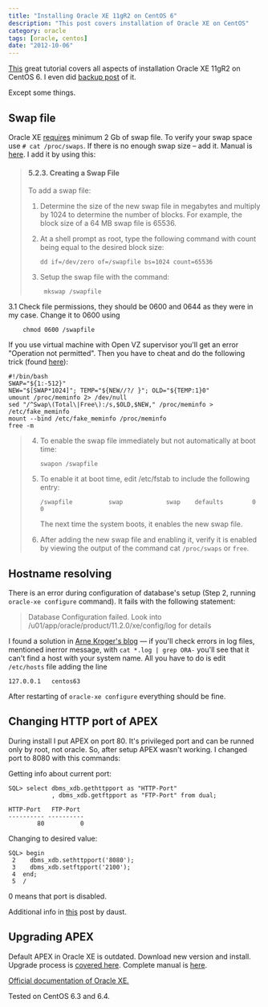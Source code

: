 ```yaml
---
title: "Installing Oracle XE 11gR2 on CentOS 6"  
description: "This post covers installation of Oracle XE on CentOS"  
category: oracle  
tags: [oracle, centos]  
date: "2012-10-06"
---
```


[This][david-ghedini-install-oraxe-on-centos] great tutorial covers all aspects
of installation Oracle XE 11gR2 on CentOS 6. I even did [backup post] of it.

Except some things. 

## Swap file

Oracle XE [requires][oracle-xe-swap] minimum 2 Gb of swap file. To verify your swap space use `# cat /proc/swaps`. If there is no enough swap size – add it. Manual is [here][swap]. I add it by using this:

> #### 5.2.3. Creating a Swap File
>
> To add a swap file:
>
> 1. Determine the size of the new swap file in megabytes and multiply by 1024 to determine the number of blocks. For example, the block size of a 64 MB swap file is 65536.
>
> 2. At a shell prompt as root, type the following command with count being equal to the desired block size:
>
>        dd if=/dev/zero of=/swapfile bs=1024 count=65536
>
> 3. Setup the swap file with the command:
>
>         mkswap /swapfile

3.1 Check file permissions, they should be 0600 and 0644 as they were in my case.
Change it to 0600 using

        chmod 0600 /swapfile

If you use virtual machine with Open VZ supervisor you'll get an error
"Operation not permitted". Then you have to cheat and do the following trick
(found [here][openvz-cheat]):

    #!/bin/bash
    SWAP="${1:-512}"
    NEW="$[SWAP*1024]"; TEMP="${NEW//?/ }"; OLD="${TEMP:1}0"
    umount /proc/meminfo 2> /dev/null
    sed "/^Swap\(Total\|Free\):/s,$OLD,$NEW," /proc/meminfo > /etc/fake_meminfo
    mount --bind /etc/fake_meminfo /proc/meminfo
    free -m


>
> 4. To enable the swap file immediately but not automatically at boot time:
>
>        swapon /swapfile
>
> 5. To enable it at boot time, edit /etc/fstab to include the following entry:
>
>        /swapfile          swap            swap    defaults        0 0
>
>    The next time the system boots, it enables the new swap file.
>
> 6. After adding the new swap file and enabling it, verify it is enabled by viewing the output of the command cat `/proc/swaps` or `free`.


## Hostname resolving

There is an error during configuration of database's setup (Step 2, running `oracle-xe configure` command). It fails with the following statement:

> Database Configuration failed. Look into /u01/app/oracle/product/11.2.0/xe/config/log for details

I found a solution in [Arne Kroger's blog][solution] — if you'll check errors in log files, mentioned inerror message, with `cat *.log | grep ORA-` you'll see that it can't find a host with your system name. All you have to do is edit `/etc/hosts` file adding the line

    127.0.0.1	centos63

After restarting of `oracle-xe configure` everything should be fine.

## Changing HTTP port of APEX

During install I put APEX on port 80. It's privileged port and can be runned only by root, not oracle. So, after setup APEX wasn't working. I changed port to 8080 with this commands:

Getting info about current port:

    SQL> select dbms_xdb.gethttpport as "HTTP-Port"
                , dbms_xdb.getftpport as "FTP-Port" from dual;

    HTTP-Port   FTP-Port
    ---------- ----------
            80          0

Changing to desired value:

    SQL> begin
     2    dbms_xdb.sethttpport('8080');
     3    dbms_xdb.setftpport('2100');
     4  end;
     5  /

0 means that port is disabled.

Additional info in [this][change-ports] post by daust.


## Upgrading APEX

Default APEX in Oracle XE is outdated. Download new version and install. Upgrade process is [covered here][upgrade-apex]. Complete manual is [here][apex-install-guide].

[Official documentation of Oracle XE.][oracle-xe-11gr2-official]

Tested on CentOS 6.3 and 6.4.

[oracle-xe-swap]: http://docs.oracle.com/cd/E17781_01/install.112/e18802/toc.htm
[swap]: http://www.centos.org/docs/5/html/Deployment_Guide-en-US/s1-swap-adding.html
[david-ghedini-install-oraxe-on-centos]: http://www.davidghedini.com/pg/entry/install_oracle_11g_xe_on
[solution]: http://arnekroeger.blogspot.com/2011/09/oracle-11g-xe-installation-error.html
[oracle-xe-11gr2-official]: http://docs.oracle.com/cd/E17781_01/index.htm
[backup post]: /post/install-oracle-xe-on-centos-6
[change-ports]: http://daust.blogspot.ru/2006/01/xe-changing-default-http-port.html
[upgrade-apex]: http://www.oracle.com/technetwork/developer-tools/apex/upgrade-apex-for-xe-154969.html
[apex-install-guide]: http://docs.oracle.com/cd/E37097_01/doc/install.42/e35123/toc.htm
[openvz-cheat]: http://linux-problem-solver.blogspot.ru/2013/08/create-fake-swap-in-openvz-vps-if-you-get-swapon-failed-operation-not-permitted-error.html
